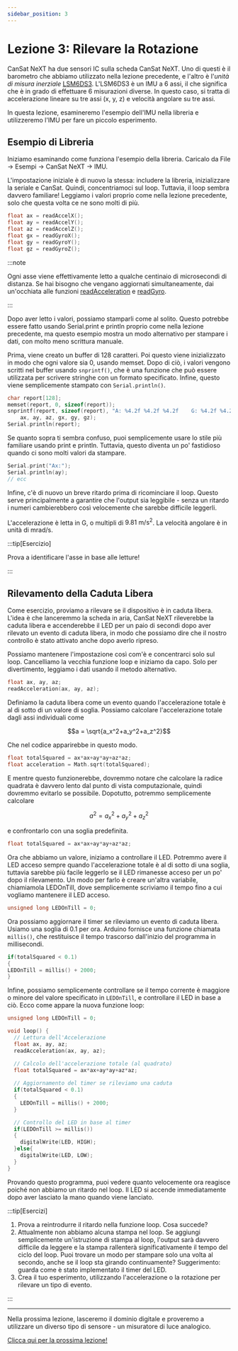 ```yaml
---
sidebar_position: 3
---
```


# Lezione 3: Rilevare la Rotazione

CanSat NeXT ha due sensori IC sulla scheda CanSat NeXT. Uno di questi è il barometro che abbiamo utilizzato nella lezione precedente, e l'altro è l'_unità di misura inerziale_ [LSM6DS3](./../CanSat-hardware/on_board_sensors#IMU). L'LSM6DS3 è un IMU a 6 assi, il che significa che è in grado di effettuare 6 misurazioni diverse. In questo caso, si tratta di accelerazione lineare su tre assi (x, y, z) e velocità angolare su tre assi.

In questa lezione, esamineremo l'esempio dell'IMU nella libreria e utilizzeremo l'IMU per fare un piccolo esperimento.

## Esempio di Libreria

Iniziamo esaminando come funziona l'esempio della libreria. Caricalo da File -> Esempi -> CanSat NeXT -> IMU.

L'impostazione iniziale è di nuovo la stessa: includere la libreria, inizializzare la seriale e CanSat. Quindi, concentriamoci sul loop. Tuttavia, il loop sembra davvero familiare! Leggiamo i valori proprio come nella lezione precedente, solo che questa volta ce ne sono molti di più.

```Cpp title="Lettura dei valori dell'IMU"
float ax = readAccelX();
float ay = readAccelY();
float az = readAccelZ();
float gx = readGyroX();
float gy = readGyroY();
float gz = readGyroZ();
```

:::note

Ogni asse viene effettivamente letto a qualche centinaio di microsecondi di distanza. Se hai bisogno che vengano aggiornati simultaneamente, dai un'occhiata alle funzioni [readAcceleration](./../CanSat-software/library_specification#readacceleration) e [readGyro](./../CanSat-software/library_specification#readgyro).

:::

Dopo aver letto i valori, possiamo stamparli come al solito. Questo potrebbe essere fatto usando Serial.print e println proprio come nella lezione precedente, ma questo esempio mostra un modo alternativo per stampare i dati, con molto meno scrittura manuale.

Prima, viene creato un buffer di 128 caratteri. Poi questo viene inizializzato in modo che ogni valore sia 0, usando memset. Dopo di ciò, i valori vengono scritti nel buffer usando `snprintf()`, che è una funzione che può essere utilizzata per scrivere stringhe con un formato specificato. Infine, questo viene semplicemente stampato con `Serial.println()`.

```Cpp title="Stampa Elegante"
char report[128];
memset(report, 0, sizeof(report));
snprintf(report, sizeof(report), "A: %4.2f %4.2f %4.2f    G: %4.2f %4.2f %4.2f",
    ax, ay, az, gx, gy, gz);
Serial.println(report);
```

Se quanto sopra ti sembra confuso, puoi semplicemente usare lo stile più familiare usando print e println. Tuttavia, questo diventa un po' fastidioso quando ci sono molti valori da stampare.

```Cpp title="Stampa Regolare"
Serial.print("Ax:");
Serial.println(ay);
// ecc
```

Infine, c'è di nuovo un breve ritardo prima di ricominciare il loop. Questo serve principalmente a garantire che l'output sia leggibile - senza un ritardo i numeri cambierebbero così velocemente che sarebbe difficile leggerli.

L'accelerazione è letta in G, o multipli di $9.81 \text{ m}/\text{s}^2$. La velocità angolare è in unità di $\text{mrad}/\text{s}$.

:::tip[Esercizio]

Prova a identificare l'asse in base alle letture!

:::

## Rilevamento della Caduta Libera

Come esercizio, proviamo a rilevare se il dispositivo è in caduta libera. L'idea è che lanceremmo la scheda in aria, CanSat NeXT rileverebbe la caduta libera e accenderebbe il LED per un paio di secondi dopo aver rilevato un evento di caduta libera, in modo che possiamo dire che il nostro controllo è stato attivato anche dopo averlo ripreso.

Possiamo mantenere l'impostazione così com'è e concentrarci solo sul loop. Cancelliamo la vecchia funzione loop e iniziamo da capo. Solo per divertimento, leggiamo i dati usando il metodo alternativo.

```Cpp title="Lettura dell'Accelerazione"
float ax, ay, az;
readAcceleration(ax, ay, az);
```

Definiamo la caduta libera come un evento quando l'accelerazione totale è al di sotto di un valore di soglia. Possiamo calcolare l'accelerazione totale dagli assi individuali come

$$a = \sqrt{a_x^2+a_y^2+a_z^2}$$

Che nel codice apparirebbe in questo modo.

```Cpp title="Calcolo dell'accelerazione totale"
float totalSquared = ax*ax+ay*ay+az*az;
float acceleration = Math.sqrt(totalSquared);
```

E mentre questo funzionerebbe, dovremmo notare che calcolare la radice quadrata è davvero lento dal punto di vista computazionale, quindi dovremmo evitarlo se possibile. Dopotutto, potremmo semplicemente calcolare

$$a^2 = a_x^2+a_y^2+a_z^2$$

e confrontarlo con una soglia predefinita.

```Cpp title="Calcolo dell'accelerazione totale al quadrato"
float totalSquared = ax*ax+ay*ay+az*az;
```

Ora che abbiamo un valore, iniziamo a controllare il LED. Potremmo avere il LED acceso sempre quando l'accelerazione totale è al di sotto di una soglia, tuttavia sarebbe più facile leggerlo se il LED rimanesse acceso per un po' dopo il rilevamento. Un modo per farlo è creare un'altra variabile, chiamiamola LEDOnTill, dove semplicemente scriviamo il tempo fino a cui vogliamo mantenere il LED acceso.

```Cpp title="Variabile Timer"
unsigned long LEDOnTill = 0;
```

Ora possiamo aggiornare il timer se rileviamo un evento di caduta libera. Usiamo una soglia di 0.1 per ora. Arduino fornisce una funzione chiamata `millis()`, che restituisce il tempo trascorso dall'inizio del programma in millisecondi.

```Cpp title="Aggiornamento del timer"
if(totalSquared < 0.1)
{
LEDOnTill = millis() + 2000;
}
```

Infine, possiamo semplicemente controllare se il tempo corrente è maggiore o minore del valore specificato in `LEDOnTill`, e controllare il LED in base a ciò. Ecco come appare la nuova funzione loop:

```Cpp title="Funzione loop per rilevare la caduta libera"
unsigned long LEDOnTill = 0;

void loop() {
  // Lettura dell'Accelerazione
  float ax, ay, az;
  readAcceleration(ax, ay, az);

  // Calcolo dell'accelerazione totale (al quadrato)
  float totalSquared = ax*ax+ay*ay+az*az;
  
  // Aggiornamento del timer se rileviamo una caduta
  if(totalSquared < 0.1)
  {
    LEDOnTill = millis() + 2000;
  }

  // Controllo del LED in base al timer
  if(LEDOnTill >= millis())
  {
    digitalWrite(LED, HIGH);
  }else{
    digitalWrite(LED, LOW);
  }
}
```

Provando questo programma, puoi vedere quanto velocemente ora reagisce poiché non abbiamo un ritardo nel loop. Il LED si accende immediatamente dopo aver lasciato la mano quando viene lanciato.

:::tip[Esercizi]

1. Prova a reintrodurre il ritardo nella funzione loop. Cosa succede?
2. Attualmente non abbiamo alcuna stampa nel loop. Se aggiungi semplicemente un'istruzione di stampa al loop, l'output sarà davvero difficile da leggere e la stampa rallenterà significativamente il tempo del ciclo del loop. Puoi trovare un modo per stampare solo una volta al secondo, anche se il loop sta girando continuamente? Suggerimento: guarda come è stato implementato il timer del LED.
3. Crea il tuo esperimento, utilizzando l'accelerazione o la rotazione per rilevare un tipo di evento.

:::

---

Nella prossima lezione, lasceremo il dominio digitale e proveremo a utilizzare un diverso tipo di sensore - un misuratore di luce analogico.

[Clicca qui per la prossima lezione!](./lesson4)